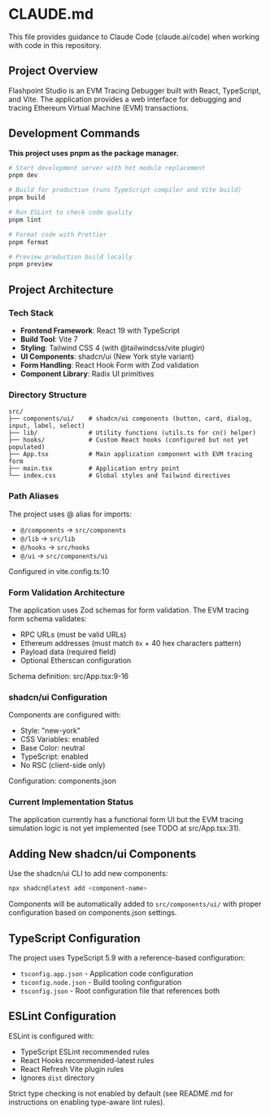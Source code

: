 # CLAUDE.md

This file provides guidance to Claude Code (claude.ai/code) when working with code in this repository.

## Project Overview

Flashpoint Studio is an EVM Tracing Debugger built with React, TypeScript, and Vite. The application provides a web interface for debugging and tracing Ethereum Virtual Machine (EVM) transactions.

## Development Commands

**This project uses pnpm as the package manager.**

```bash
# Start development server with hot module replacement
pnpm dev

# Build for production (runs TypeScript compiler and Vite build)
pnpm build

# Run ESLint to check code quality
pnpm lint

# Format code with Prettier
pnpm format

# Preview production build locally
pnpm preview
```

## Project Architecture

### Tech Stack
- **Frontend Framework**: React 19 with TypeScript
- **Build Tool**: Vite 7
- **Styling**: Tailwind CSS 4 (with @tailwindcss/vite plugin)
- **UI Components**: shadcn/ui (New York style variant)
- **Form Handling**: React Hook Form with Zod validation
- **Component Library**: Radix UI primitives

### Directory Structure
```
src/
├── components/ui/    # shadcn/ui components (button, card, dialog, input, label, select)
├── lib/              # Utility functions (utils.ts for cn() helper)
├── hooks/            # Custom React hooks (configured but not yet populated)
├── App.tsx           # Main application component with EVM tracing form
├── main.tsx          # Application entry point
└── index.css         # Global styles and Tailwind directives
```

### Path Aliases
The project uses @ alias for imports:
- `@/components` → `src/components`
- `@/lib` → `src/lib`
- `@/hooks` → `src/hooks`
- `@/ui` → `src/components/ui`

Configured in vite.config.ts:10

### Form Validation Architecture
The application uses Zod schemas for form validation. The EVM tracing form schema validates:
- RPC URLs (must be valid URLs)
- Ethereum addresses (must match `0x` + 40 hex characters pattern)
- Payload data (required field)
- Optional Etherscan configuration

Schema definition: src/App.tsx:9-16

### shadcn/ui Configuration
Components are configured with:
- Style: "new-york"
- CSS Variables: enabled
- Base Color: neutral
- TypeScript: enabled
- No RSC (client-side only)

Configuration: components.json

### Current Implementation Status
The application currently has a functional form UI but the EVM tracing simulation logic is not yet implemented (see TODO at src/App.tsx:31).

## Adding New shadcn/ui Components

Use the shadcn/ui CLI to add new components:
```bash
npx shadcn@latest add <component-name>
```

Components will be automatically added to `src/components/ui/` with proper configuration based on components.json settings.

## TypeScript Configuration

The project uses TypeScript 5.9 with a reference-based configuration:
- `tsconfig.app.json` - Application code configuration
- `tsconfig.node.json` - Build tooling configuration
- `tsconfig.json` - Root configuration file that references both

## ESLint Configuration

ESLint is configured with:
- TypeScript ESLint recommended rules
- React Hooks recommended-latest rules
- React Refresh Vite plugin rules
- Ignores `dist` directory

Strict type checking is not enabled by default (see README.md for instructions on enabling type-aware lint rules).
